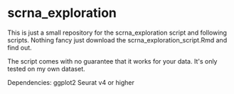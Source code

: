 # scrna_exploration

This is just a small repository for the scrna_exploration script and following scripts. Nothing fancy just download the scrna_exploration_script.Rmd and find out.

The script comes with no guarantee that it works for your data. It's only tested on my own dataset. 

Dependencies:
ggplot2
Seurat v4 or higher
